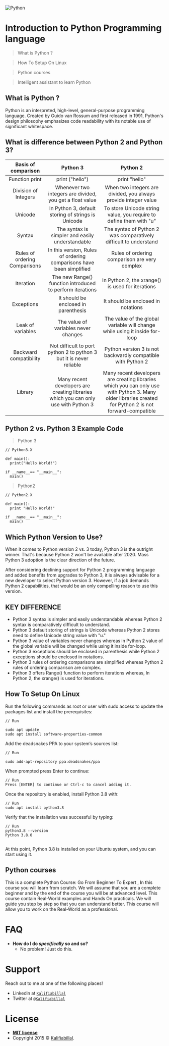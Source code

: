 ![Python](https://miro.medium.com/max/1400/1*HacaJfdu7HF8V4gIoA98ww.png)

# Introduction to Python Programming language

> What is Python ?

> How To Setup On Linux

> Python courses

> Intelligent assistant to learn Python

## What is Python ?

Python is an interpreted, high-level, general-purpose programming language. Created by Guido van Rossum and first released in 1991, Python's design philosophy emphasizes code readability with its notable use of significant whitespace. 

## What is difference between Python 2 and Python 3?

| Basis of comparison	 | Python 3	          | Python 2      |
| :---:                |     :---:          |          :---: |
| Function print       | print ("hello")	  | print "hello" |
| Division of Integers | Whenever two integers are divided, you get a float value	 | When two integers are divided, you always provide integer value |
| Unicode              |     In Python 3, default storing of strings is Unicode    | To store Unicode string value, you require to define them with "u"  |
| Syntax               |     The syntax is simpler and easily understandable       | The syntax of Python 2 was comparatively difficult to understand      |
| Rules of ordering Comparisons  |     In this version, Rules of ordering comparisons have been simplified  |  Rules of ordering comparison are very complex |
| Iteration            |  The new Range() function introduced to perform iterations |  In Python 2, the xrange() is used for iterations |
| Exceptions           |     It should be enclosed in parenthesis          |          It should be enclosed in notations |
| Leak of variables    |     The value of variables never changes          |          The value of the global variable will change while using it inside for-loop |
| Backward compatibility                |     Not difficult to port python 2 to python 3 but it is never reliable          |          Python version 3 is not backwardly compatible with Python 2 |
| Library                |     Many recent developers are creating libraries which you can only use with Python 3          |          Many recent developers are creating libraries which you can only use with Python 3.	Many older libraries created for Python 2 is not forward-compatible |

## Python 2 vs. Python 3 Example Code

> Python 3

```
// Python3.X

def main():
  print("Hello World!")
  
if __name__== "__main__":
  main()
```
> Python2 

```
// Python2.X

def main():
  print "Hello World!"
  
if __name__== "__main__":
  main()
```

## Which Python Version to Use?

When it comes to Python version 2 vs. 3 today, Python 3 is the outright winner. That's because Python 2 won't be available after 2020. Mass Python 3 adoption is the clear direction of the future.

After considering declining support for Python 2 programming language and added benefits from upgrades to Python 3, it is always advisable for a new developer to select Python version 3. However, if a job demands Python 2 capabilities, that would be an only compelling reason to use this version.

## KEY DIFFERENCE

* Python 3 syntax is simpler and easily understandable whereas Python 2 syntax is comparatively difficult to understand.
* Python 3 default storing of strings is Unicode whereas Python 2 stores need to define Unicode string value with "u."
* Python 3 value of variables never changes whereas in Python 2 value of the global variable will be changed while using it inside for-loop.
* Python 3 exceptions should be enclosed in parenthesis while Python 2 exceptions should be enclosed in notations.
* Python 3 rules of ordering comparisons are simplified whereas Python 2 rules of ordering comparison are complex.
* Python 3 offers Range() function to perform iterations whereas, In Python 2, the xrange() is used for iterations.

## How To Setup On Linux

Run the following commands as root or user with sudo access to update the packages list and install the prerequisites:

```
// Run

sudo apt update
sudo apt install software-properties-common

```

Add the deadsnakes PPA to your system’s sources list:

```
// Run

sudo add-apt-repository ppa:deadsnakes/ppa

```
When prompted press Enter to continue:

```
// Run
Press [ENTER] to continue or Ctrl-c to cancel adding it.

```
Once the repository is enabled, install Python 3.8 with:

```
// Run
sudo apt install python3.8

```

Verify that the installation was successful by typing:

```
// Run
python3.8 --version
Python 3.8.0


```

At this point, Python 3.8 is installed on your Ubuntu system, and you can start using it.

## Python courses

This is a complete Python Course: Go From Beginner To Expert , In this course you will learn from scratch. We will assume that you are a complete beginner and by the end of the course you will be at advanced level. This course contain Real-World examples and Hands On practicals. We will guide you step by step so that you can understand better. This course will allow you to work on the Real-World as a professional.

# FAQ

- **How do I do *specifically* so and so?**
    - No problem! Just do this.

# Support

Reach out to me at one of the following places!

- Linkedin at <a href="https://www.linkedin.com/in/kalifiabillal/" target="_blank">`Kalifiabillal`</a>
- Twitter at <a href="https://twitter.com/kalifiabillal" target="_blank">`@Kalifiabillal`</a>

# License

- **[MIT license](http://opensource.org/licenses/mit-license.php)**
- Copyright 2015 © <a href="https://github.com/KalifiaBillal" target="_blank">Kalifiabillal</a>.
